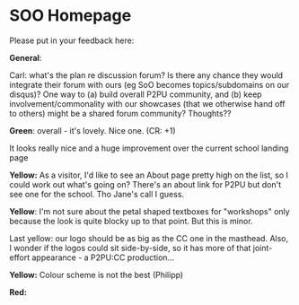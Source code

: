 # SOO Homepage

Please put in your feedback here:

**General**:

Carl: what's the plan re discussion forum?  Is there any chance they would integrate their forum with ours (eg SoO becomes topics/subdomains on our disqus)?  One way to (a) build overall P2PU community, and (b) keep involvement/commonality with our showcases (that we otherwise hand off to others) might be a shared forum community? Thoughts?? 

**Green**: overall - it's lovely. Nice one.  (CR: +1) 

 It looks really nice and a huge improvement over the current school landing page

**Yellow:**  As a visitor, I'd like to see an About page pretty high on the list, so I could work out what's going on?  There's an about link for P2PU but don't see one for the school.  Tho Jane's call I guess.

**Yellow**: I'm not sure about the petal shaped textboxes for "workshops" only because the look is quite blocky up to that point. But this is minor. 

Last yellow: our logo should be as big as the CC one in the masthead.   Also, I wonder if the logos could sit side-by-side, so it has more of that joint-effort appearance - a P2PU:CC production...

**Yellow:** Colour scheme is not the best (Philipp)

**Red:**